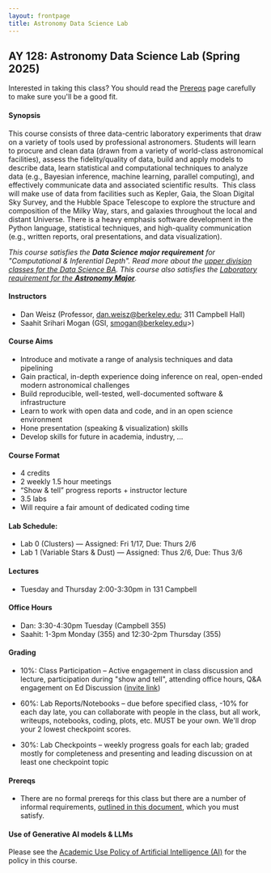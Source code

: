 ```yaml
---
layout: frontpage
title: Astronomy Data Science Lab
---
```


## AY 128: Astronomy Data Science Lab (Spring 2025)


<div class="alert alert-primary" role="alert">

Interested in taking this class? You should read the <a href="https://ucb-datalab.github.io/pages/prereq.html">Prereqs</a> page carefully to make sure you'll be a good fit.<br/>
</div>


<div class="alert alert-info" role="alert">
 <!--  All timely announcements will be made via <b>Ed Discussion</b>. Please be sure you are <a href="https://edstem.org/us/join/ruZfdd" alt="Ed Discussion">signed up</a>. -->
</div>


<div class="alert alert-primary" role="alert">
<ul>
<!-- <li>8/23 -- Lab 0 has been posted under the 'Labs' tab.</li>
<li>9/9 -- Lab 1 has been posted under the 'Labs' tab.</li>
-->
<!-- <li>10/7 -- Lab 2 has been posted under the 'Labs' tab.</li> -->
</ul>
</div>

<!--
<li>3/4 -- Lab 2 has been posted under the 'Labs' tab.</li>
<li>4/4 -- Lab 3 has been posted under the 'Labs' tab.</li>
</ul>
</div>
-->

#### Synopsis

This course consists of three data-centric laboratory experiments that draw on a variety of tools used by professional astronomers. Students will learn to procure and clean data (drawn from a variety of world-class astronomical facilities), assess the fidelity/quality of data, build and apply models to describe data, learn statistical and computational techniques to analyze data (e.g., Bayesian inference, machine learning, parallel computing), and effectively communicate data and associated scientific results.  This class will make use of data from facilities such as Kepler, Gaia, the Sloan Digital Sky Survey, and the Hubble Space Telescope to explore the structure and composition of the Milky Way, stars, and galaxies throughout the local and distant Universe. There is a heavy emphasis software development in the Python language, statistical techniques, and high-quality communication (e.g., written reports, oral presentations, and data visualization). 


<i>This course satisfies the <b>Data Science major requirement</b> for "Computational & Inferential Depth". Read more about the <a href="https://data.berkeley.edu/degrees/data-science-ba/upper-division">upper division classes for the Data Science BA</a>. This course also satisfies the <a href="https://astro.berkeley.edu/programs/undergraduate-program/astrophysics-major">Laboratory requirement for the <b>Astronomy Major</b></a>.</i>


#### Instructors

* Dan Weisz (Professor, dan.weisz@berkeley.edu; 311 Campbell Hall)
* Saahit Srihari Mogan  (GSI, smogan@berkeley.edu>)


#### Course Aims

* Introduce and motivate a range of analysis techniques and data pipelining
* Gain practical, in-depth experience doing inference on real, open-ended modern astronomical challenges
* Build reproducible, well-tested, well-documented software & infrastructure
* Learn to work with open data and code, and in an open science environment
* Hone presentation (speaking & visualization) skills
* Develop skills for future in academia, industry, ...


#### Course Format

* 4 credits
* 2 weekly 1.5 hour meetings
* “Show & tell” progress reports + instructor lecture
* 3.5 labs
* Will require a fair amount of dedicated coding time
<!-- * Grad students will do more in-depth labs with a higher expectation for rigor -->

#### Lab Schedule:


* Lab 0 (Clusters) — Assigned: Fri 1/17, Due: Thurs 2/6
* Lab 1 (Variable Stars & Dust) — Assigned: Thus 2/6, Due: Thus 3/6

<!--
* Lab 2 (Stellar Spectra) — Assigned: Mon 10/7, Due  11/1
* Lab 3 (Galaxy Classification) — Assigned: Mon 11/4, Due Fri 12/6
-->

#### Lectures

* Tuesday and Thursday  2:00-3:30pm in 131 Campbell


#### Office Hours

* Dan: 3:30-4:30pm Tuesday (Campbell 355)
* Saahit: 1-3pm Monday (355) and 12:30-2pm Thursday (355)


<!--
On lab-due weeks, GSIs will hold office hours:
* Mon 5-6p, Campbell 131
* Thu 7:30 - 8:30p, Campbell 131
-->


#### Grading

 * 10%: Class Participation – Active engagement in class discussion and lecture, participation during "show and tell", attending office hours, Q&A engagement on Ed Discussion (<a href="https://edstem.org/us/join/ruZfdd">invite link</a>)
 
 * 60%: Lab Reports/Notebooks – due before specified class, -10% for each day late, you can collaborate with people in the class, but all work, writeups, notebooks, coding, plots, etc. MUST be your own. We'll drop your 2 lowest checkpoint scores.

 * 30%: Lab Checkpoints – weekly progress goals for each lab; graded mostly for completeness and presenting and leading discussion on at least one checkpoint topic


#### Prereqs

* There are no formal prereqs for this class but there are a number of informal requirements, [outlined in this document](https://ucb-datalab.github.io/pages/prereq.html), which you must satisfy.

#### Use of Generative AI models & LLMs

Please see the <a href="https://github.com/profjsb/ucbastro-ai-policy/blob/main/policy.md">Academic Use Policy of Artificial Intelligence (AI)</a> for the policy in this course.
